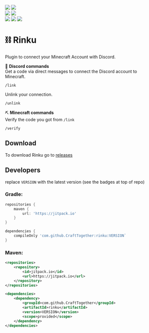 [![](https://img.shields.io/badge/Discord-7289DA?style=for-the-badge&logo=discord&logoColor=white)](https://discord.gg/zSWjKVvfNy)
[![](https://img.shields.io/badge/GitHub-100000?style=for-the-badge&logo=github&logoColor=white)](https://github.com/CraftTogether) <BR>
[![](https://jitpack.io/v/CraftTogether/Rinku.svg)](https://jitpack.io/#CraftTogether/Rinku)
![](https://img.shields.io/badge/Maintained%3F-yes-green.svg) <BR>
[![](https://img.shields.io/github/downloads/CraftTogether/rinku/total.svg)](https://github.com/CraftTogether/rinku/releases)
![](https://img.shields.io/github/issues/CraftTogether/rinku.svg)
![](https://img.shields.io/github/issues-pr/CraftTogether/rinku.svg)
# ⛓ Rinku

Plugin to connect your Minecraft Account with Discord.

💬 **Discord commands**  
Get a code via direct messages to connect the Discord account to Minecraft.
```
/link
```
Unlink your connection.
```
/unlink
```

⛏ **Minecraft commands**  
Verify the code you got from `/link`
```
/verify
```

## Download
To download Rinku go to [releases](https://github.com/CraftTogether/Rinku/releases)

## Developers
replace `VERSION` with the latest version (see the badges at top of repo)
### Gradle:
```gradle
repositories {
    maven {
        url: 'https://jitpack.io'
    }
}

dependencies {
    compileOnly 'com.github.CraftTogether:rinku:VERSION`
}
```
### Maven:
```xml
<repositories>
    <repository>
        <id>jitpack.io</id>
        <url>https://jitpack.io</url>
    </repository>
</repositories>

<dependencies>
    <dependency>
        <groupId>com.github.CraftTogether</groupId>
        <artifactId>rinku</artifactId>
        <version>VERSION</version>
        <scope>provided</scope>
    </dependency>
</dependencies>
```